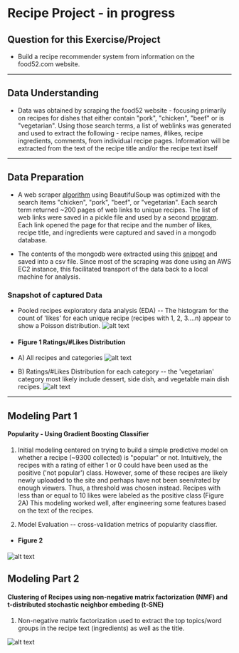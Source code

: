 # Recipe Project - in progress
## Question for this Exercise/Project
* Build a recipe recommender system from information on the food52.com website.  
---
## Data Understanding
* Data was obtained by scraping the food52 website - focusing primarily on recipes for dishes that either contain "pork", "chicken", "beef" or is "vegetarian".  Using those search terms, a list of weblinks was generated and used to extract the following - recipe names, #likes, recipe ingredients, comments,  from individual recipe pages.  Information will be extracted from the text of the recipe title and/or the recipe text itself
---
## Data Preparation
* A web scraper [algorithm](https://github.com/pineda-vv/Data-Science-Projects/blob/master/recipe_project/recipe_src/pickle_main_ingredient.py) using BeautifulSoup was optimized with the search items "chicken", "pork", "beef", or "vegetarian". Each search term returned ~200 pages of web links to unique recipes.  The list of web links were saved in a pickle file and used by a second [program](https://github.com/pineda-vv/Data-Science-Projects/blob/master/recipe_project/recipe_src/food52_scraper_pickleuser.py).  Each link opened the page for that recipe and the number of likes, recipe title, and ingredients were captured and saved in a mongodb database.

* The contents of the mongodb were extracted using this [snippet](https://github.com/pineda-vv/Data-Science-Projects/blob/master/recipe_project/recipe_src/recipe_eda.py) and saved into a csv file.  Since most of the scraping was done using an AWS EC2 instance, this facilitated transport of the data back to a local machine for analysis.

### Snapshot of captured Data


* Pooled recipes exploratory data analysis (EDA)
-- The histogram for the count of 'likes' for each unique recipe (recipes with 1, 2, 3....n) appear to show a Poisson distribution.
 ![alt text](https://github.com/pineda-vv/Data-Science-Projects/blob/master/recipe_project/data/latex_poisson_pmf.png)

* #### Figure 1 Ratings/#Likes Distribution
* A) All recipes and categories
 ![alt text](https://github.com/pineda-vv/Data-Science-Projects/blob/master/recipe_project/data/distribution.png)
* B) Ratings/#Likes Distribution for each category -- the 'vegetarian' category most likely include dessert, side dish, and vegetable main dish recipes.
![alt text](https://github.com/pineda-vv/Data-Science-Projects/blob/master/recipe_project/data/distribution_ingredients.png)

---
## Modeling Part 1
#### Popularity - Using Gradient Boosting Classifier
1.  Initial modeling centered on trying to build a simple predictive model on whether a recipe (~9300 collected) is "popular" or not.  Intuitively, the recipes with a rating of either 1 or 0 could have been used as the positive ('not popular') class.  However, some of these recipes are likely newly uploaded to the site and perhaps have not been seen/rated by enough viewers.  Thus, a threshold was chosen instead. Recipes with less than or equal to 10 likes were labeled as the positive class (Figure 2A)  This modeling worked well, after engineering some features based on the text of the recipes.  

2. Model Evaluation -- cross-validation metrics of popularity classifier.

* #### Figure 2
![alt text](https://github.com/pineda-vv/Data-Science-Projects/blob/master/recipe_project/data/classifier_analysis.png)

## Modeling Part 2
#### Clustering of Recipes using non-negative matrix factorization (NMF) and t-distributed stochastic neighbor embeding (t-SNE)
1. Non-negative matrix factorization used to extract the top topics/word groups in the recipe text (ingredients) as well as the title.

![alt text](https://github.com/pineda-vv/Data-Science-Projects/blob/master/recipe_project/data/recipe_text_tsne.png)
